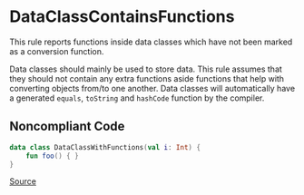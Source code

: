 # DataClassContainsFunctions

This rule reports functions inside data classes which have not been marked as a conversion function.

Data classes should mainly be used to store data. This rule assumes that they should not contain any extra functions
aside functions that help with converting objects from/to one another.
Data classes will automatically have a generated `equals`, `toString` and `hashCode` function by the compiler.

## Noncompliant Code

```kotlin
data class DataClassWithFunctions(val i: Int) {
    fun foo() { }
}
```

[Source](https://arturbosch.github.io/detekt/style.html#dataclasscontainsfunctions)
